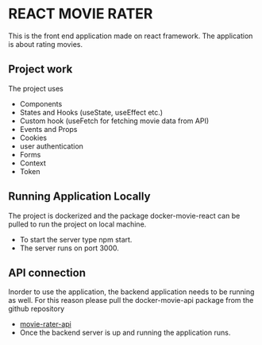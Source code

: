 # REACT MOVIE RATER
This is the front end application made on react framework. The application is about rating movies. 
## Project work
The project uses 
- Components
- States and Hooks (useState, useEffect etc.)
- Custom hook (useFetch for fetching movie data from API)
- Events and Props
- Cookies 
- user authentication
- Forms
- Context
- Token

##  Running Application Locally
The project is dockerized and the package docker-movie-react can be pulled to run the project on local machine. 
- To start the server type npm start. 
- The server runs on port 3000. 
##  API connection
Inorder to use the application, the backend application needs to be running as well. 
For this reason please pull the docker-movie-api package from the github repository
- [movie-rater-api](https://github.com/mudabir94/movie-rater-api)
- Once the backend server is up and running the application runs. 


